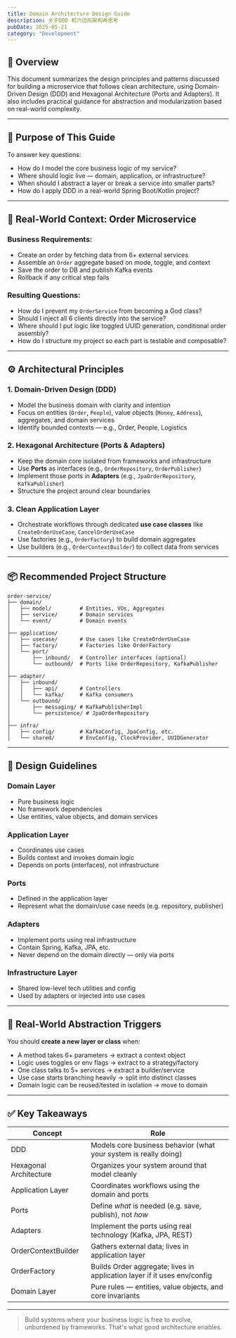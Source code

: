 ```yaml
---
title: Domain Architecture Design Guide
description: 关于DDD 和六边形架构再思考
pubDate: 2025-05-21
category: "Development"
---
```


## 📘 Overview

This document summarizes the design principles and patterns discussed for building a microservice that follows clean architecture, using Domain-Driven Design (DDD) and Hexagonal Architecture (Ports and Adapters). It also includes practical guidance for abstraction and modularization based on real-world complexity.

---

## 🎯 Purpose of This Guide

To answer key questions:

- How do I model the core business logic of my service?
- Where should logic live — domain, application, or infrastructure?
- When should I abstract a layer or break a service into smaller parts?
- How do I apply DDD in a real-world Spring Boot/Kotlin project?

---

## 🧩 Real-World Context: Order Microservice

### Business Requirements:

- Create an order by fetching data from 6+ external services
- Assemble an `Order` aggregate based on mode, toggle, and context
- Save the order to DB and publish Kafka events
- Rollback if any critical step fails

### Resulting Questions:

- How do I prevent my `OrderService` from becoming a God class?
- Should I inject all 6 clients directly into the service?
- Where should I put logic like toggled UUID generation, conditional order assembly?
- How do I structure my project so each part is testable and composable?

---

## ⚙️ Architectural Principles

### 1. Domain-Driven Design (DDD)

- Model the business domain with clarity and intention
- Focus on entities (`Order`, `People`), value objects (`Money`, `Address`), aggregates, and domain services
- Identify bounded contexts — e.g., Order, People, Logistics

### 2. Hexagonal Architecture (Ports & Adapters)

- Keep the domain core isolated from frameworks and infrastructure
- Use **Ports** as interfaces (e.g., `OrderRepository`, `OrderPublisher`)
- Implement those ports in **Adapters** (e.g., `JpaOrderRepository`, `KafkaPublisher`)
- Structure the project around clear boundaries

### 3. Clean Application Layer

- Orchestrate workflows through dedicated **use case classes** like `CreateOrderUseCase`, `CancelOrderUseCase`
- Use factories (e.g., `OrderFactory`) to build domain aggregates
- Use builders (e.g., `OrderContextBuilder`) to collect data from services

---

## 📦 Recommended Project Structure

```
order-service/
├── domain/
│   ├── model/         # Entities, VOs, Aggregates
│   ├── service/       # Domain services
│   └── event/         # Domain events
│
├── application/
│   ├── usecase/       # Use cases like CreateOrderUseCase
│   ├── factory/       # Factories like OrderFactory
│   └── port/
│       ├── inbound/   # Controller interfaces (optional)
│       └── outbound/  # Ports like OrderRepository, KafkaPublisher
│
├── adapter/
│   ├── inbound/
│   │   ├── api/       # Controllers
│   │   └── kafka/     # Kafka consumers
│   └── outbound/
│       ├── messaging/ # KafkaPublisherImpl
│       └── persistence/ # JpaOrderRepository
│
├── infra/
│   ├── config/        # KafkaConfig, JpaConfig, etc.
│   └── shared/        # EnvConfig, ClockProvider, UUIDGenerator
```

---

## 🧠 Design Guidelines

### Domain Layer

- Pure business logic
- No framework dependencies
- Use entities, value objects, and domain services

### Application Layer

- Coordinates use cases
- Builds context and invokes domain logic
- Depends on ports (interfaces), not infrastructure

### Ports

- Defined in the application layer
- Represent what the domain/use case needs (e.g. repository, publisher)

### Adapters

- Implement ports using real infrastructure
- Contain Spring, Kafka, JPA, etc.
- Never depend on the domain directly — only via ports

### Infrastructure Layer

- Shared low-level tech utilities and config
- Used by adapters or injected into use cases

---

## 🤖 Real-World Abstraction Triggers

You should **create a new layer or class** when:

- A method takes 6+ parameters → extract a context object
- Logic uses toggles or env flags → extract to a strategy/factory
- One class talks to 5+ services → extract a builder/service
- Use case starts branching heavily → split into distinct classes
- Domain logic can be reused/tested in isolation → move to domain

---

## ✅ Key Takeaways

| Concept                | Role                                                                     |
| ---------------------- | ------------------------------------------------------------------------ |
| DDD                    | Models core business behavior (what your system is really doing)         |
| Hexagonal Architecture | Organizes your system around that model cleanly                          |
| Application Layer      | Coordinates workflows using the domain and ports                         |
| Ports                  | Define _what_ is needed (e.g. save, publish), not _how_                  |
| Adapters               | Implement the ports using real technology (Kafka, JPA, REST)             |
| OrderContextBuilder    | Gathers external data; lives in application layer                        |
| OrderFactory           | Builds Order aggregate; lives in application layer if it uses env/config |
| Domain Layer           | Pure rules — entities, value objects, and core invariants                |

---

> Build systems where your business logic is free to evolve, unburdened by frameworks. That's what good architecture enables.
